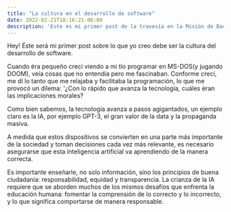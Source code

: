 ```yaml
---
title: "La cultura en el desarrollo de software"
date: 2022-02-21T18:16:21-06:00
description: 'Este es mi primer post de la travesía en la Misión de Backend con Node JS de Launch X.'
---
```


Hey! Éste será mi primer post sobre lo que yo creo debe ser la cultura del desarrollo de software.

Cuando éra pequeño crecí viendo a mi tío programar en MS-DOS(y jugando DOOM), veía cosas que no entendía pero me fascinaban.
Conforme crecí, me dí lo tanto que me relajaba y facilitaba la programación,
lo que me provocó un dilema: '¿Con lo rápido que avanza la tecnología, cuáles éran las implicaciones morales?

Como bien sabemos, la tecnología avanza a pasos agigantados, un ejemplo claro es la IA, por ejemplo GPT-3,
el gran valor de la data y la propaganda masiva.

A medida que estos dispositivos se convierten en una parte más importante de la sociedad y toman decisiones cada vez más relevante, 
es necesario asegurarse que esta inteligencia artificial va aprendiendo de la manera correcta.

Es importante enseñarle, no solo información, sino los principios de buena ciudadanía: responsabilidad, equidad y transparencia. 
La crianza de la IA requiere que se aborden muchos de los mismos desafíos que enfrenta la educación humana:
fomentar la comprensión de lo correcto y lo incorrecto, y lo que significa comportarse de manera responsable.




